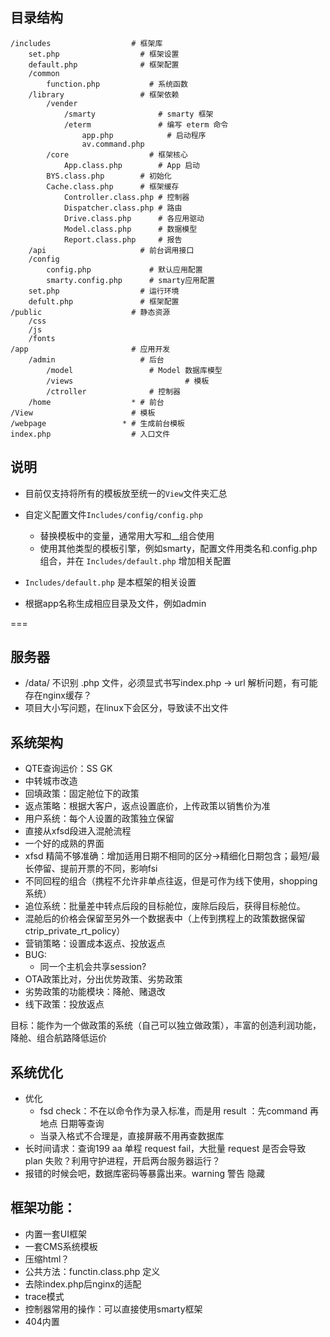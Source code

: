 ## 目录结构

```
/includes                  # 框架库
	set.php                  # 框架设置
	default.php              # 框架配置
	/common                       
		function.php           # 系统函数
	/library                 # 框架依赖  
		/vender  
			/smarty              # smarty 框架
			/eterm               # 编写 eterm 命令
				app.php            # 启动程序
				av.command.php   
		/core                  # 框架核心
			App.class.php        # App 启动
	    BYS.class.php        # 初始化
	    Cache.class.php      # 框架缓存
			Controller.class.php # 控制器
			Dispatcher.class.php # 路由
			Drive.class.php      # 各应用驱动
			Model.class.php      # 数据模型
			Report.class.php     # 报告
	/api                     # 前台调用接口
	/config
		config.php             # 默认应用配置
		smarty.config.php      # smarty应用配置
	set.php                  # 运行环境
	defult.php               # 框架配置
/public                    # 静态资源
	/css
	/js
	/fonts
/app                       # 应用开发
	/admin                   # 后台
		/model                 # Model 数据库模型
		/views					       # 模板
		/ctroller              # 控制器
	/home                  * # 前台
/View                      # 模板
/webpage                 * # 生成前台模板
index.php                  # 入口文件
```

## 说明

* 目前仅支持将所有的模板放至统一的`View`文件夹汇总
* 自定义配置文件`Includes/config/config.php`

	* 替换模板中的变量，通常用大写和__组合使用
	* 使用其他类型的模板引擎，例如smarty，配置文件用类名和.config.php组合，并在 `Includes/default.php` 增加相关配置

* `Includes/default.php` 是本框架的相关设置
* 根据app名称生成相应目录及文件，例如admin

===

## 服务器
* /data/ 不识别 .php 文件，必须显式书写index.php  -> url 解析问题，有可能存在nginx缓存？
* 项目大小写问题，在linux下会区分，导致读不出文件

## 系统架构
* QTE查询运价：SS GK 
* 中转城市改造
* 回填政策：固定舱位下的政策
* 返点策略：根据大客户，返点设置底价，上传政策以销售价为准
* 用户系统：每个人设置的政策独立保留
* 直接从xfsd段进入混舱流程
* 一个好的成熟的界面
* xfsd 精简不够准确：增加适用日期不相同的区分->精细化日期包含；最短/最长停留、提前开票的不同，影响fsi
* 不同回程的组合（携程不允许非单点往返，但是可作为线下使用，shopping系统）
* 追位系统：批量差中转点后段的目标舱位，废除后段后，获得目标舱位。
* 混舱后的价格会保留至另外一个数据表中（上传到携程上的政策数据保留 ctrip_private_rt_policy）
* 营销策略：设置成本返点、投放返点
* BUG:
	* 同一个主机会共享session?
* OTA政策比对，分出优势政策、劣势政策
* 劣势政策的功能模块：降舱、赌退改
* 线下政策：投放返点

目标：能作为一个做政策的系统（自己可以独立做政策），丰富的创造利润功能，降舱、组合航路降低运价

## 系统优化
* 优化 
	* fsd check：不在以命令作为录入标准，而是用 result ：先command 再 地点 日期等查询
	* 当录入格式不合理是，直接屏蔽不用再查数据库
* 长时间请求：查询199 aa 单程 request fail，大批量 request 是否会导致 plan 失败？利用守护进程，开启两台服务器运行？
* 报错的时候会吧，数据库密码等暴露出来。warning 警告 隐藏

## 框架功能：
* 内置一套UI框架
* 一套CMS系统模板
* 压缩html？
* 公共方法：functin.class.php 定义
* 去除index.php后nginx的适配
* trace模式
* 控制器常用的操作：可以直接使用smarty框架
* 404内置
